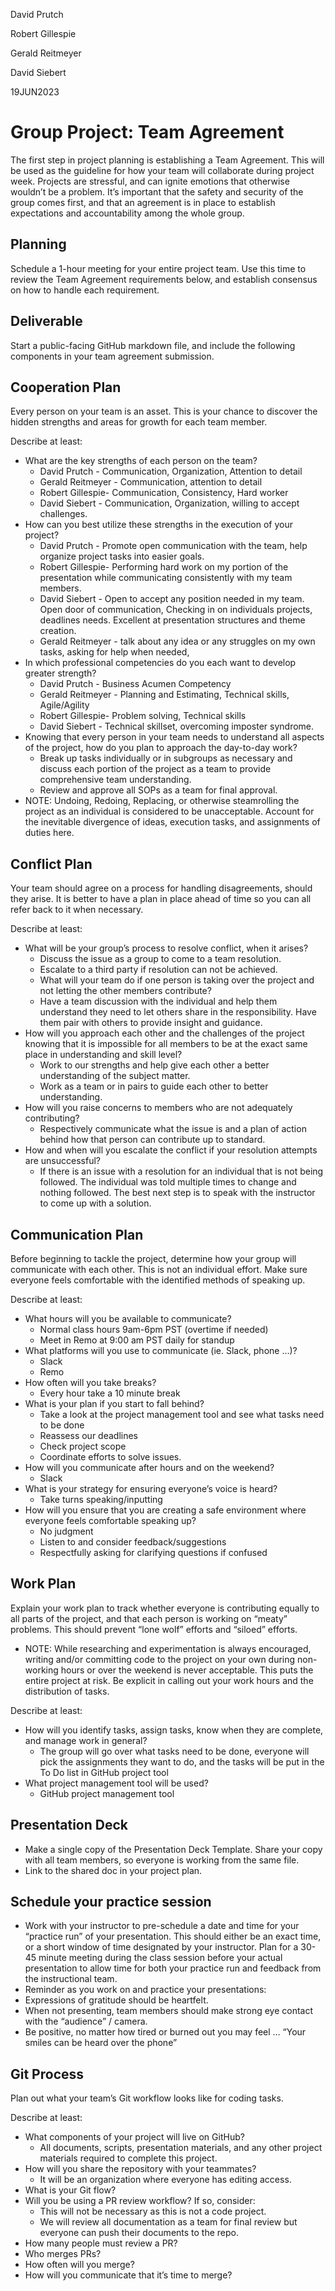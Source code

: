 David Prutch

Robert Gillespie

Gerald Reitmeyer

David Siebert

19JUN2023

# Group Project: Team Agreement

The first step in project planning is establishing a Team Agreement. This will be used as the guideline for how your team will collaborate during project week.
Projects are stressful, and can ignite emotions that otherwise wouldn’t be a problem. It’s important that the safety and security of the group comes first, and that an agreement is in place to establish expectations and accountability among the whole group.

## Planning
Schedule a 1-hour meeting for your entire project team.
Use this time to review the Team Agreement requirements below, and establish consensus on how to handle each requirement.

## Deliverable
Start a public-facing GitHub markdown file, and include the following components in your team agreement submission.

## Cooperation Plan
Every person on your team is an asset. This is your chance to discover the hidden strengths and areas for growth for each team member.

Describe at least:

- What are the key strengths of each person on the team?
    - David Prutch - Communication, Organization, Attention to detail
    - Gerald Reitmeyer - Communication, attention to detail
    - Robert Gillespie- Communication, Consistency, Hard worker
    - David Siebert - Communication, Organization, willing to accept challenges. 
- How can you best utilize these strengths in the execution of your project?
    - David Prutch - Promote open communication with the team, help organize project tasks into easier goals. 
    - Robert Gillespie- Performing hard work on my portion of the presentation while communicating consistently with my team members. 
    - David Siebert - Open to accept any position needed in my team. Open door of communication, Checking in on individuals projects, deadlines needs. Excellent at presentation structures and theme creation. 
    - Gerald Reitmeyer - talk about any idea or any struggles on my own tasks, asking for help when needed,
- In which professional competencies do you each want to develop greater strength?
    - David Prutch - Business Acumen Competency
    - Gerald Reitmeyer - Planning and Estimating, Technical skills, Agile/Agility
    - Robert Gillespie- Problem solving, Technical skills
    - David Siebert - Technical skillset, overcoming imposter syndrome. 
- Knowing that every person in your team needs to understand all aspects of the project, how do you plan to approach the day-to-day work?
    - Break up tasks individually or in subgroups as necessary and discuss each portion of the project as a team to provide comprehensive team understanding.
    - Review and approve all SOPs as a team for final approval.
- NOTE: Undoing, Redoing, Replacing, or otherwise steamrolling the project as an individual is considered to be unacceptable. Account for the inevitable divergence of ideas, execution tasks, and assignments of duties here.

## Conflict Plan
Your team should agree on a process for handling disagreements, should they arise. It is better to have a plan in place ahead of time so you can all refer back to it when necessary.

Describe at least:
- What will be your group’s process to resolve conflict, when it arises?
    - Discuss the issue as a group to come to a team resolution.
    - Escalate to a third party if resolution can not be achieved.
    - What will your team do if one person is taking over the project and not letting the other members contribute?
    - Have a team discussion with the individual and help them understand they need to let others share in the responsibility. Have them pair with others to provide insight and guidance.
- How will you approach each other and the challenges of the project knowing that it is impossible for all members to be at the exact same place in understanding and skill level?
    - Work to our strengths and help give each other a better understanding of the subject matter.
    - Work as a team or in pairs to guide each other to better understanding.
- How will you raise concerns to members who are not adequately contributing?
    - Respectively communicate what the issue is and a plan of action behind how that person can contribute up to standard.
- How and when will you escalate the conflict if your resolution attempts are unsuccessful?
    - If there is an issue with a resolution for an individual that is not being followed. The individual was told multiple times to change and nothing followed. The best next step is to speak with the instructor to come up with a solution. 

## Communication Plan
Before beginning to tackle the project, determine how your group will communicate with each other. This is not an individual effort. Make sure everyone feels comfortable with the identified methods of speaking up.

Describe at least:
- What hours will you be available to communicate?
    - Normal class hours 9am-6pm PST (overtime if needed)
    - Meet in Remo at 9:00 am PST daily for standup
- What platforms will you use to communicate (ie. Slack, phone …)?
    - Slack
    - Remo
- How often will you take breaks?
    - Every hour take a 10 minute break
- What is your plan if you start to fall behind?
    - Take a look at the project management tool and see what tasks need to be done
    - Reassess our deadlines
    - Check project scope
    - Coordinate efforts to solve issues. 
- How will you communicate after hours and on the weekend?
    - Slack
- What is your strategy for ensuring everyone’s voice is heard?
    - Take turns speaking/inputting
- How will you ensure that you are creating a safe environment where everyone feels comfortable speaking up?
    - No judgment
    - Listen to and consider feedback/suggestions
    - Respectfully asking for clarifying questions if confused 

## Work Plan
Explain your work plan to track whether everyone is contributing equally to all parts of the project, and that each person is working on “meaty” problems. This should prevent “lone wolf” efforts and “siloed” efforts.
- NOTE: While researching and experimentation is always encouraged, writing and/or committing code to the project on your own during non-working hours or over the weekend is never acceptable. This puts the entire project at risk. Be explicit in calling out your work hours and the distribution of tasks.

Describe at least:
- How will you identify tasks, assign tasks, know when they are complete, and manage work in general?
    - The group will go over what tasks need to be done, everyone will pick the assignments they want to do, and the tasks will be put in the To Do list in GitHub project tool
- What project management tool will be used?
    - GitHub project management tool

## Presentation Deck
- Make a single copy of the Presentation Deck Template. Share your copy with all team members, so everyone is working from the same file.
- Link to the shared doc in your project plan.

## Schedule your practice session
- Work with your instructor to pre-schedule a date and time for your “practice run” of your presentation. This should either be an exact time, or a short window of time designated by your instructor. Plan for a 30-45 minute meeting during the class session before your actual presentation to allow time for both your practice run and feedback from the instructional team.
- Reminder as you work on and practice your presentations:
- Expressions of gratitude should be heartfelt.
- When not presenting, team members should make strong eye contact with the “audience” / camera.
- Be positive, no matter how tired or burned out you may feel … “Your smiles can be heard over the phone”

## Git Process
Plan out what your team’s Git workflow looks like for coding tasks.

Describe at least:
- What components of your project will live on GitHub?
    - All documents, scripts, presentation materials, and any other project materials required to complete this project.
- How will you share the repository with your teammates?
    - It will be an organization where everyone has editing access.
- What is your Git flow?
- Will you be using a PR review workflow? If so, consider:
    - This will not be necessary as this is not a code project.
    - We will review all documentation as a team for final review but everyone can push their documents to the repo.
- How many people must review a PR?
- Who merges PRs?
- How often will you merge?
- How will you communicate that it’s time to merge?


